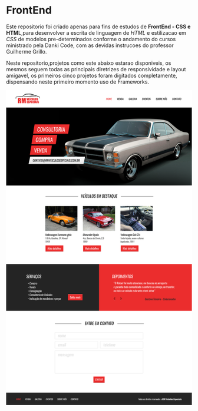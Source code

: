 # FrontEnd
Este repositorio foi criado apenas para fins de estudos de **FrontEnd - CSS e HTM**L,para desenvolver a escrita de linguagem de *HTML* e 
estilizacao em *CSS* de modelos pre-determinados conforme o andamento do cursos ministrado pela Danki Code, com as devidas instrucoes 
do professor Guilherme Grillo.

Neste repositorio,projetos como este abaixo estarao disponiveis, os mesmos seguem todas as  principais diretrizes de responsividade e layout amigavel, os primeiros cinco projetos foram digitados completamente, dispensando neste primeiro momento uso de Frameworks.

![Exemplo de portifolio](https://github.com/raphaelverissimosb/FrontEnd/blob/master/rm-home-site-full.fw.png)

